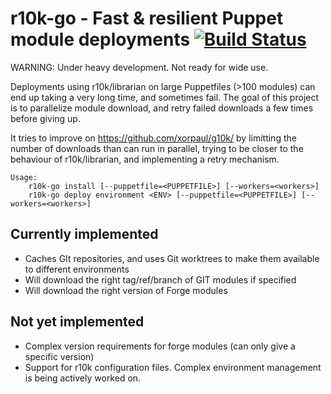 # r10k-go - Fast &amp; resilient Puppet module deployments  [![Build Status](https://travis-ci.org/yannh/r10k-go.svg?branch=master)](https://travis-ci.org/yannh/r10k-go)

WARNING: Under heavy development. Not ready for wide use.

Deployments using r10k/librarian on large Puppetfiles (>100 modules) can end up taking a very long time, and sometimes fail. The goal of this project is to parallelize module download, and retry failed downloads a few times before giving up.

It tries to improve on https://github.com/xorpaul/g10k/ by limitting the number of downloads than can run in parallel, trying to be closer to the behaviour of r10k/librarian, and implementing a retry mechanism.

```
Usage:
    r10k-go install [--puppetfile=<PUPPETFILE>] [--workers=<workers>]
    r10k-go deploy environment <ENV> [--puppetfile=<PUPPETFILE>] [--workers=<workers>]
```

## Currently implemented

* Caches GIt repositories, and uses Git worktrees to make them available to different environments
* Will download the right tag/ref/branch of GIT modules if specified
* Will download the right version of Forge modules

## Not yet implemented

* Complex version requirements for forge modules (can only give a specific version)
* Support for r10k configuration files. Complex environment management is being actively worked on.
